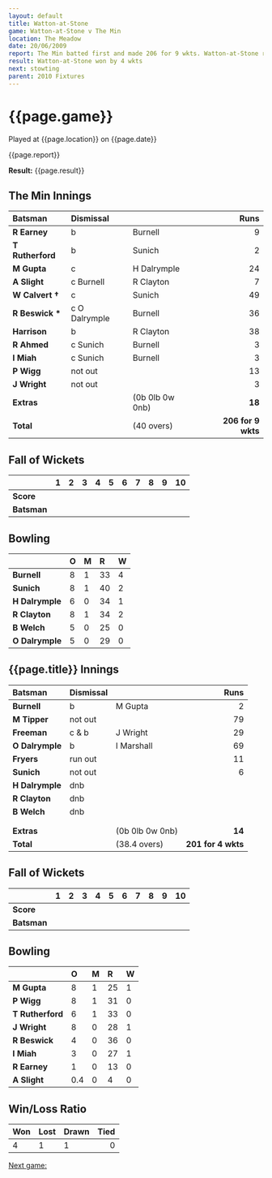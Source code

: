 ```yaml
---
layout: default
title: Watton-at-Stone
game: Watton-at-Stone v The Min
location: The Meadow
date: 20/06/2009
report: The Min batted first and made 206 for 9 wkts. Watton-at-Stone replied with 210 for 4 wkts
result: Watton-at-Stone won by 4 wkts
next: stowting
parent: 2010 Fixtures
---
```


# {{page.game}}

Played at {{page.location}} on {{page.date}}

{{page.report}}

**Result:** {{page.result}}

## The Min Innings

| Batsman | Dismissal |  | Runs |
|:---|:---|---|---:|
| **R Earney** | b | Burnell | 9 |
| **T Rutherford** | b | Sunich | 2 |
| **M Gupta** | c | H Dalrymple | 24 |
| **A Slight** | c Burnell | R Clayton | 7 |
| **W Calvert &#8224;** | c | Sunich | 49 |
| **R Beswick &#42;** | c O Dalrymple | Burnell | 36 |
| **Harrison** | b | R Clayton | 38 |
| **R Ahmed** | c Sunich | Burnell | 3 |
| **I Miah** | c Sunich | Burnell | 3 |
| **P Wigg** | not out |  | 13 |
| **J Wright** | not out |  | 3 |
| **Extras** | | (0b 0lb 0w 0nb) | **18** |
| **Total** | | (40 overs) | **206 for 9 wkts** |

## Fall of Wickets

| | 1 | 2 | 3 | 4 | 5 | 6 | 7 | 8 | 9 | 10 |
|---|:---:|:---:|:---:|:---:|:---:|:---:|:---:|:---:|:---:|:---:|
| **Score** |  |  |  |  |  |  |  |  |  |  |
| **Batsman** |  |  |  |  |  |  |  |  |  |  |

## Bowling

| | O | M | R | W |
|---|:---|:---|:---|:---|
| **Burnell** | 8 | 1 | 33 | 4 |
| **Sunich** | 8 | 1 | 40 | 2 |
| **H Dalrymple** | 6 | 0 | 34 | 1 |
| **R Clayton** | 8 | 1 | 34 | 2 |
| **B Welch** | 5 | 0 | 25 | 0 |
| **O Dalrymple** | 5 | 0 | 29 | 0 |

## {{page.title}} Innings

| Batsman | Dismissal |  | Runs |
|:---|:---|---|---:|
| **Burnell** | b | M Gupta | 2 |
| **M Tipper** | not out |  | 79 |
| **Freeman** | c & b | J Wright | 29 |
| **O Dalrymple** | b | I Marshall | 69 |
| **Fryers** | run out |  | 11 |
| **Sunich** | not out |  | 6 |
| **H Dalrymple** | dnb |  |  |
| **R Clayton** | dnb |  |  |
| **B Welch** | dnb |  |  |
|  |  |  |  |
|  |  |  |  |
| **Extras** | | (0b 0lb 0w 0nb) | **14** |
| **Total** | | (38.4 overs) | **201 for 4 wkts** |

## Fall of Wickets

| | 1 | 2 | 3 | 4 | 5 | 6 | 7 | 8 | 9 | 10 |
|---|:---:|:---:|:---:|:---:|:---:|:---:|:---:|:---:|:---:|:---:|
| **Score** |  |  |  |  |  |  |  |  |  |  |
| **Batsman** |  |  |  |  |  |  |  |  |  |  |

## Bowling

| | O | M | R | W |
|---|:---|:---|:---|:---|
| **M Gupta** | 8 | 1 | 25 | 1 |
| **P Wigg** | 8 | 1 | 31 | 0 |
| **T Rutherford** | 6 | 1 | 33 | 0 |
| **J Wright** | 8 | 0 | 28 | 1 |
| **R Beswick** | 4 | 0 | 36 | 0 |
| **I Miah** | 3 | 0 | 27 | 1 |
| **R Earney** | 1 | 0 | 13 | 0 |
| **A Slight** | 0.4 | 0 | 4 | 0 |

## Win/Loss Ratio

| Won | Lost | Drawn | Tied |
|:---|:---|:---|---:|
| 4 | 1 | 1 | 0 |

[Next game:]({{page.next}})